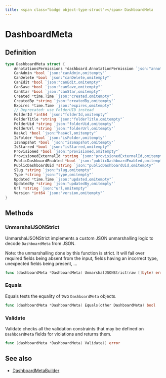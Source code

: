 ```yaml
---
title: <span class="badge object-type-struct"></span> DashboardMeta
---
```

# <span class="badge object-type-struct"></span> DashboardMeta

## Definition

```go
type DashboardMeta struct {
    AnnotationsPermissions *dashboard.AnnotationPermission `json:"annotationsPermissions,omitempty"`
    CanAdmin *bool `json:"canAdmin,omitempty"`
    CanDelete *bool `json:"canDelete,omitempty"`
    CanEdit *bool `json:"canEdit,omitempty"`
    CanSave *bool `json:"canSave,omitempty"`
    CanStar *bool `json:"canStar,omitempty"`
    Created *time.Time `json:"created,omitempty"`
    CreatedBy *string `json:"createdBy,omitempty"`
    Expires *time.Time `json:"expires,omitempty"`
    // Deprecated: use FolderUID instead
    FolderId *int64 `json:"folderId,omitempty"`
    FolderTitle *string `json:"folderTitle,omitempty"`
    FolderUid *string `json:"folderUid,omitempty"`
    FolderUrl *string `json:"folderUrl,omitempty"`
    HasAcl *bool `json:"hasAcl,omitempty"`
    IsFolder *bool `json:"isFolder,omitempty"`
    IsSnapshot *bool `json:"isSnapshot,omitempty"`
    IsStarred *bool `json:"isStarred,omitempty"`
    Provisioned *bool `json:"provisioned,omitempty"`
    ProvisionedExternalId *string `json:"provisionedExternalId,omitempty"`
    PublicDashboardEnabled *bool `json:"publicDashboardEnabled,omitempty"`
    PublicDashboardUid *string `json:"publicDashboardUid,omitempty"`
    Slug *string `json:"slug,omitempty"`
    Type *string `json:"type,omitempty"`
    Updated *time.Time `json:"updated,omitempty"`
    UpdatedBy *string `json:"updatedBy,omitempty"`
    Url *string `json:"url,omitempty"`
    Version *int64 `json:"version,omitempty"`
}
```
## Methods

### <span class="badge object-method"></span> UnmarshalJSONStrict

UnmarshalJSONStrict implements a custom JSON unmarshalling logic to decode `DashboardMeta` from JSON.

Note: the unmarshalling done by this function is strict. It will fail over required fields being absent from the input, fields having an incorrect type, unexpected fields being present, …

```go
func (dashboardMeta *DashboardMeta) UnmarshalJSONStrict(raw []byte) error
```

### <span class="badge object-method"></span> Equals

Equals tests the equality of two `DashboardMeta` objects.

```go
func (dashboardMeta *DashboardMeta) Equals(other DashboardMeta) bool
```

### <span class="badge object-method"></span> Validate

Validate checks all the validation constraints that may be defined on `DashboardMeta` fields for violations and returns them.

```go
func (dashboardMeta *DashboardMeta) Validate() error
```

## See also

 * <span class="badge builder"></span> [DashboardMetaBuilder](./builder-DashboardMetaBuilder.md)
